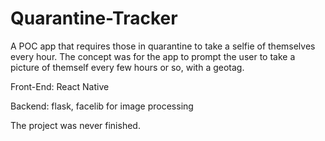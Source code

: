 # Quarantine-Tracker
A POC app that requires those in quarantine to take a selfie of themselves every hour.
The concept was for the app to prompt the user to take a picture of themself every few hours or so, with a geotag.

Front-End: React Native

Backend: flask, facelib for image processing

The project was never finished.
